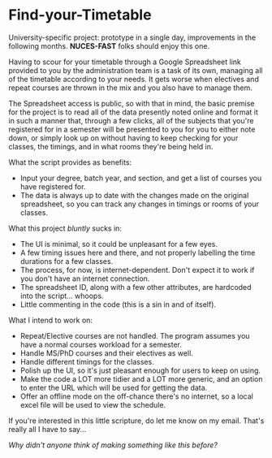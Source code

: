 # Find-your-Timetable
University-specific project: prototype in a single day, improvements in the following months. **NUCES-FAST** folks should enjoy this one.

Having to scour for your timetable through a Google Spreadsheet link provided to you by the administration team is a task of its own, managing all of the timetable according to your needs. It gets worse when electives and repeat courses are thrown in the mix and you also have to manage them.

The Spreadsheet access is public, so with that in mind, the basic premise for the project is to read all of the data presently noted online and format it in such a manner that, through a few clicks, all of the subjects that you're registered for in a semester will be presented to you for you to either note down, or simply look up on without having to keep checking for your classes, the timings, and in what rooms they're being held in.

What the script provides as benefits:
- Input your degree, batch year, and section, and get a list of courses you have registered for.
- The data is always up to date with the changes made on the original spreadsheet, so you can track any changes in timings or rooms of your classes.

What this project _bluntly_ sucks in:
- The UI is minimal, so it could be unpleasant for a few eyes.
- A few timing issues here and there, and not properly labelling the time durations for a few classes.
- The process, for now, is internet-dependent. Don't expect it to work if you don't have an internet connection.
- The spreadsheet ID, along with a few other attributes, are hardcoded into the script... whoops.
- Little commenting in the code (this is a sin in and of itself).

What I intend to work on:
- Repeat/Elective courses are not handled. The program assumes you have a normal courses workload for a semester.
- Handle MS/PhD courses and their electives as well.
- Handle different timings for the classes.
- Polish up the UI, so it's just pleasant enough for users to keep on using.
- Make the code a LOT more tidier and a LOT more generic, and an option to enter the URL which will be used for getting the data.
- Offer an offline mode on the off-chance there's no internet, so a local excel file will be used to view the schedule.

If you're interested in this little scripture, do let me know on my email. That's really all I have to say...



_Why didn't anyone think of making something like this before?_
